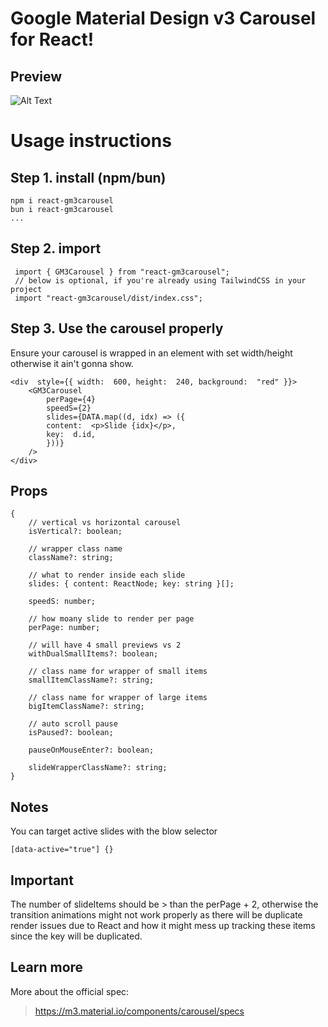 # Google Material Design v3 Carousel for React!

## Preview

![Alt Text](https://github.com/kaloyanBozhkov/react-gm3carousel/blob/master/demo-gif.gif?raw=true)

# Usage instructions

## Step 1. install (npm/bun)

```
npm i react-gm3carousel
bun i react-gm3carousel
...
```

## Step 2. import

```
 import { GM3Carousel } from "react-gm3carousel";
 // below is optional, if you're already using TailwindCSS in your project
 import "react-gm3carousel/dist/index.css";
```

## Step 3. Use the carousel properly

Ensure your carousel is wrapped in an element with set width/height otherwise it ain't gonna show.

```
<div  style={{ width:  600, height:  240, background:  "red" }}>
	<GM3Carousel
		perPage={4}
		speedS={2}
		slides={DATA.map((d, idx) => ({
		content:  <p>Slide {idx}</p>,
		key:  d.id,
		}))}
	/>
</div>
```

## Props

```
{
	// vertical vs horizontal carousel
	isVertical?: boolean;

	// wrapper class name
	className?: string;

	// what to render inside each slide
	slides: { content: ReactNode; key: string }[];

	speedS: number;

	// how moany slide to render per page
	perPage: number;

	// will have 4 small previews vs 2
	withDualSmallItems?: boolean;

	// class name for wrapper of small items
	smallItemClassName?: string;

	// class name for wrapper of large items
	bigItemClassName?: string;

	// auto scroll pause
	isPaused?: boolean;

	pauseOnMouseEnter?: boolean;

	slideWrapperClassName?: string;
}
```

## Notes

You can target active slides with the blow selector

```
[data-active="true"] {}
```

## Important

The number of slideItems should be > than the perPage + 2, otherwise the transition animations might not work properly as there will be duplicate render issues due to React and how it might mess up tracking these items since the key will be duplicated.

## Learn more

More about the official spec:

> https://m3.material.io/components/carousel/specs

